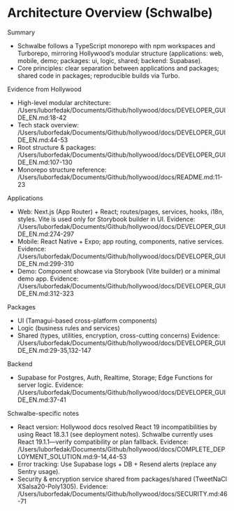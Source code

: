 # Architecture Overview (Schwalbe)

Summary
- Schwalbe follows a TypeScript monorepo with npm workspaces and Turborepo, mirroring Hollywood’s modular structure (applications: web, mobile, demo; packages: ui, logic, shared; backend: Supabase).
- Core principles: clear separation between applications and packages; shared code in packages; reproducible builds via Turbo.

Evidence from Hollywood
- High-level modular architecture: /Users/luborfedak/Documents/Github/hollywood/docs/DEVELOPER_GUIDE_EN.md:18-42
- Tech stack overview: /Users/luborfedak/Documents/Github/hollywood/docs/DEVELOPER_GUIDE_EN.md:44-53
- Root structure & packages: /Users/luborfedak/Documents/Github/hollywood/docs/DEVELOPER_GUIDE_EN.md:107-130
- Monorepo structure reference: /Users/luborfedak/Documents/Github/hollywood/docs/README.md:11-23

Applications
- Web: Next.js (App Router) + React; routes/pages, services, hooks, i18n, styles. Vite is used only for Storybook builder in UI.
  Evidence: /Users/luborfedak/Documents/Github/hollywood/docs/DEVELOPER_GUIDE_EN.md:274-297
- Mobile: React Native + Expo; app routing, components, native services.
  Evidence: /Users/luborfedak/Documents/Github/hollywood/docs/DEVELOPER_GUIDE_EN.md:299-310
- Demo: Component showcase via Storybook (Vite builder) or a minimal demo app.
  Evidence: /Users/luborfedak/Documents/Github/hollywood/docs/DEVELOPER_GUIDE_EN.md:312-323

Packages
- UI (Tamagui-based cross-platform components)
- Logic (business rules and services)
- Shared (types, utilities, encryption, cross-cutting concerns)
Evidence: /Users/luborfedak/Documents/Github/hollywood/docs/DEVELOPER_GUIDE_EN.md:29-35,132-147

Backend
- Supabase for Postgres, Auth, Realtime, Storage; Edge Functions for server logic.
Evidence: /Users/luborfedak/Documents/Github/hollywood/docs/DEVELOPER_GUIDE_EN.md:37-41

Schwalbe-specific notes
- React version: Hollywood docs resolved React 19 incompatibilities by using React 18.3.1 (see deployment notes). Schwalbe currently uses React 19.1.1—verify compatibility or plan fallback.
  Evidence: /Users/luborfedak/Documents/Github/hollywood/docs/COMPLETE_DEPLOYMENT_SOLUTION.md:9-14,44-53
- Error tracking: Use Supabase logs + DB + Resend alerts (replace any Sentry usage).
- Security & encryption service shared from packages/shared (TweetNaCl XSalsa20-Poly1305).
  Evidence: /Users/luborfedak/Documents/Github/hollywood/docs/SECURITY.md:46-71

